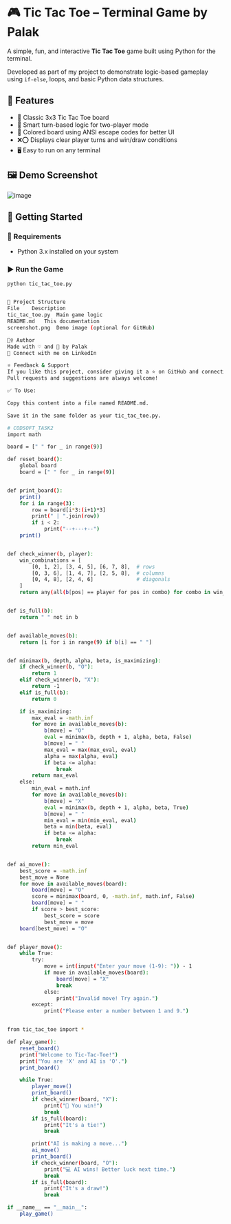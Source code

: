 # 🎮 Tic Tac Toe – Terminal Game by Palak

A simple, fun, and interactive **Tic Tac Toe** game built using Python for the terminal.

Developed as part of my project to demonstrate logic-based gameplay using `if-else`, loops, and basic Python data structures.

## 📌 Features

- 🎲 Classic 3x3 Tic Tac Toe board
- 🧠 Smart turn-based logic for two-player mode
- 🎨 Colored board using ANSI escape codes for better UI
- ❌⭕ Displays clear player turns and win/draw conditions
- 🖥️ Easy to run on any terminal

## 🖼️ Demo Screenshot
![image](https://github.com/user-attachments/assets/6155155a-a10c-4f27-9ca4-e7203e333621)

## 🚀 Getting Started

### 🔧 Requirements
- Python 3.x installed on your system

### ▶️ Run the Game

```bash
python tic_tac_toe.py


📁 Project Structure
File	Description
tic_tac_toe.py	Main game logic
README.md	This documentation
screenshot.png	Demo image (optional for GitHub)

🙋‍♀️ Author
Made with ♡ and 🧠 by Palak
🔗 Connect with me on LinkedIn

⭐ Feedback & Support
If you like this project, consider giving it a ⭐ on GitHub and connecting on LinkedIn.
Pull requests and suggestions are always welcome!

✅ To Use:

Copy this content into a file named README.md.

Save it in the same folder as your tic_tac_toe.py.

# CODSOFT_TASK2
import math

board = [" " for _ in range(9)]

def reset_board():
    global board
    board = [" " for _ in range(9)]


def print_board():
    print()
    for i in range(3):
        row = board[i*3:(i+1)*3]
        print(" | ".join(row))
        if i < 2:
            print("--+---+--")
    print()


def check_winner(b, player):
    win_combinations = [
        [0, 1, 2], [3, 4, 5], [6, 7, 8],  # rows
        [0, 3, 6], [1, 4, 7], [2, 5, 8],  # columns
        [0, 4, 8], [2, 4, 6]              # diagonals
    ]
    return any(all(b[pos] == player for pos in combo) for combo in win_combinations)


def is_full(b):
    return " " not in b


def available_moves(b):
    return [i for i in range(9) if b[i] == " "]


def minimax(b, depth, alpha, beta, is_maximizing):
    if check_winner(b, "O"):
        return 1
    elif check_winner(b, "X"):
        return -1
    elif is_full(b):
        return 0

    if is_maximizing:
        max_eval = -math.inf
        for move in available_moves(b):
            b[move] = "O"
            eval = minimax(b, depth + 1, alpha, beta, False)
            b[move] = " "
            max_eval = max(max_eval, eval)
            alpha = max(alpha, eval)
            if beta <= alpha:
                break
        return max_eval
    else:
        min_eval = math.inf
        for move in available_moves(b):
            b[move] = "X"
            eval = minimax(b, depth + 1, alpha, beta, True)
            b[move] = " "
            min_eval = min(min_eval, eval)
            beta = min(beta, eval)
            if beta <= alpha:
                break
        return min_eval


def ai_move():
    best_score = -math.inf
    best_move = None
    for move in available_moves(board):
        board[move] = "O"
        score = minimax(board, 0, -math.inf, math.inf, False)
        board[move] = " "
        if score > best_score:
            best_score = score
            best_move = move
    board[best_move] = "O"


def player_move():
    while True:
        try:
            move = int(input("Enter your move (1-9): ")) - 1
            if move in available_moves(board):
                board[move] = "X"
                break
            else:
                print("Invalid move! Try again.")
        except:
            print("Please enter a number between 1 and 9.")


from tic_tac_toe import *

def play_game():
    reset_board()
    print("Welcome to Tic-Tac-Toe!")
    print("You are 'X' and AI is 'O'.")
    print_board()

    while True:
        player_move()
        print_board()
        if check_winner(board, "X"):
            print("🎉 You win!")
            break
        if is_full(board):
            print("It's a tie!")
            break

        print("AI is making a move...")
        ai_move()
        print_board()
        if check_winner(board, "O"):
            print("💻 AI wins! Better luck next time.")
            break
        if is_full(board):
            print("It's a draw!")
            break

if __name__ == "__main__":
    play_game()
